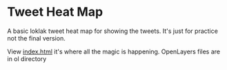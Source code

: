 # Tweet Heat Map

A basic loklak tweet heat map for showing the tweets.
It's just for practice not the final version.

View [index.html](index.html) it's where all the magic is happening. OpenLayers files are in ol directory
